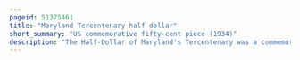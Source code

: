 ```yaml
---
pageid: 51375461
title: "Maryland Tercentenary half dollar"
short_summary: "US commemorative fifty-cent piece (1934)"
description: "The Half-Dollar of Maryland's Tercentenary was a commemorative fifty-cent Piece issued in 1934 by the united States Bureau of the Mint. It portrays Cecil Calvert 2nd Baron Baltimore on the Obverse and Maryland's Coat of Arms on the Reverse."
---
```

